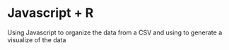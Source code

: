 # Javascript + R

Using Javascript to organize the data from a CSV and using to generate a visualize of the data
